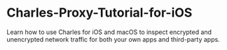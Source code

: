 # Charles-Proxy-Tutorial-for-iOS
Learn how to use Charles for iOS and macOS to inspect encrypted and unencrypted network traffic for both your own apps and third-party apps.
